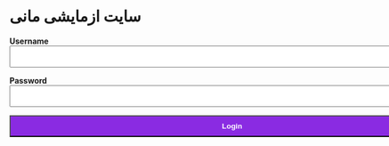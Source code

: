 <!DOCTYPE html>
<html>
<head>
<style>
*{box-sizing: border-box;}
.container {width: 800px;}
input{
width: 100%;
padding: 10px 15px;
margin: 0 0 15px 0;
}
button{
width: 100%;
background-color: blueviolet;
color: #fff;
font-weight: bold;
padding: 10px;
}
input:focus {
background-color: yellow;
border: 2px solid cornflowerblue;
}
</style>
</head>
<body>
<h1>سایت ازمایشی مانی </h1>
<div class="container">
<form action="/action_page.php">
<label for="uname"><b>Username</b></label>
<input type="text" id="uname" name="uname" required>
<label for="psw"><b>Password</b></label>
<input type="password" id="psw" name="psw" required>
<button type="submit">Login</button>
</form>
</div>
</body>
</html>

